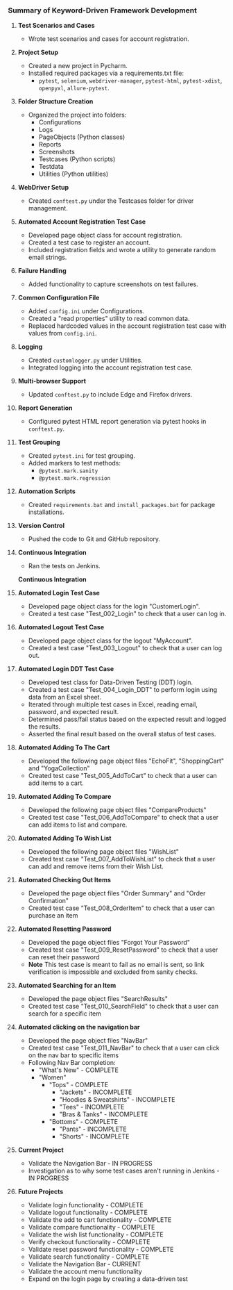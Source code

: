 ### Summary of Keyword-Driven Framework Development

1. **Test Scenarios and Cases**
   - Wrote test scenarios and cases for account registration.

2. **Project Setup**
   - Created a new project in Pycharm.
   - Installed required packages via a requirements.txt file:
     - `pytest`, `selenium`, `webdriver-manager`, `pytest-html`, `pytest-xdist`, `openpyxl`, `allure-pytest`.

3. **Folder Structure Creation**
   - Organized the project into folders:
     - Configurations
     - Logs
     - PageObjects (Python classes)
     - Reports
     - Screenshots
     - Testcases (Python scripts)
     - Testdata
     - Utilities (Python utilities)

4. **WebDriver Setup**
   - Created `conftest.py` under the Testcases folder for driver management.

5. **Automated Account Registration Test Case**
   - Developed page object class for account registration.
   - Created a test case to register an account.
   - Included registration fields and wrote a utility to generate random email strings.

6. **Failure Handling**
   - Added functionality to capture screenshots on test failures.

7. **Common Configuration File**
   - Added `config.ini` under Configurations.
   - Created a "read properties" utility to read common data.
   - Replaced hardcoded values in the account registration test case with values from `config.ini`.

8. **Logging**
   - Created `customlogger.py` under Utilities.
   - Integrated logging into the account registration test case.

9. **Multi-browser Support**
   - Updated `conftest.py` to include Edge and Firefox drivers.

10. **Report Generation**
    - Configured pytest HTML report generation via pytest hooks in `conftest.py`.

11. **Test Grouping**
    - Created `pytest.ini` for test grouping.
    - Added markers to test methods:
      - `@pytest.mark.sanity`
      - `@pytest.mark.regression`

12. **Automation Scripts**
    - Created `requirements.bat` and `install_packages.bat` for package installations.

13. **Version Control**
    - Pushed the code to Git and GitHub repository.

14. **Continuous Integration**
    - Ran the tests on Jenkins.

    **Continuous Integration**

15. **Automated Login Test Case**
    - Developed page object class for the login "CustomerLogin".
    - Created a test case "Test_002_Login" to check that a user can log in.

16. **Automated Logout Test Case**
    - Developed page object class for the logout "MyAccount".
    - Created a test case "Test_003_Logout" to check that a user can log out.

17. **Automated Login DDT Test Case**
    - Developed test class for Data-Driven Testing (DDT) login.
    - Created a test case "Test_004_Login_DDT" to perform login using data from an Excel sheet.
    - Iterated through multiple test cases in Excel, reading email, password, and expected result.
    - Determined pass/fail status based on the expected result and logged the results.
    - Asserted the final result based on the overall status of test cases.

18. **Automated Adding To The Cart**
    - Developed the following page object files "EchoFit", "ShoppingCart" and "YogaCollection"
    - Created test case "Test_005_AddToCart" to check that a user can add items to a cart.

19. **Automated Adding To Compare**
    - Developed the following page object files "CompareProducts"
    - Created test case "Test_006_AddToCompare" to check that a user can add items to list and compare. 

20. **Automated Adding To Wish List**
    - Developed the following page object files "WishList"
    - Created test case "Test_007_AddToWishList" to check that a user can add and remove items from their Wish List. 

21. **Automated Checking Out Items**
    - Developed the page object files "Order Summary" and "Order Confirmation"
    - Created test case "Test_008_OrderItem" to check that a user can purchase an item

22. **Automated Resetting Password**
    - Developed the page object files "Forgot Your Password"
    - Created test case "Test_009_ResetPassword" to check that a user can reset their password
    - **Note** This test case is meant to fail as no email is sent, so link verification is impossible and excluded from sanity checks.

23. **Automated Searching for an Item**
    - Developed the page object files "SearchResults"
    - Created test case "Test_010_SearchField" to check that a user can search for a specific item

24. **Automated clicking on the navigation bar**
    - Developed the page object files "NavBar"
    - Created test case "Test_011_NavBar" to check that a user can click on the nav bar to specific items
    - Following Nav Bar completion:
      - "What's New" - COMPLETE
      - "Women"
        - "Tops" - COMPLETE
          - "Jackets" - INCOMPLETE
          - "Hoodies & Sweatshirts" - INCOMPLETE
          - "Tees" - INCOMPLETE
          - "Bras & Tanks" - INCOMPLETE
        - "Bottoms" - COMPLETE
          - "Pants" - INCOMPLETE
          - "Shorts" - INCOMPLETE

25. **Current Project**
    - Validate the Navigation Bar - IN PROGRESS
    - Investigation as to why some test cases aren't running in Jenkins - IN PROGRESS
       
26. **Future Projects**
    - Validate login functionality - COMPLETE
    - Validate logout functionality - COMPLETE
    - Validate the add to cart functionality - COMPLETE
    - Validate compare functionality - COMPLETE
    - Validate the wish list functionality - COMPLETE
    - Verify checkout functionality - COMPLETE
    - Validate reset password functionality - COMPLETE
    - Validate search functionality - COMPLETE
    - Validate the Navigation Bar - CURRENT
    - Validate the account menu functionality 
    - Expand on the login page by creating a data-driven test
